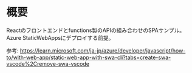 # 概要

Reactのフロントエンドとfunctions製のAPIの組み合わせのSPAサンプル。
Azure StaticWebAppsにデプロイする前提。

参考: 
https://learn.microsoft.com/ja-jp/azure/developer/javascript/how-to/with-web-app/static-web-app-with-swa-cli?tabs=create-swa-vscode%2Cremove-swa-vscode
